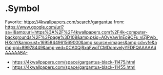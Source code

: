 # .Symbol
Favorite: https://4kwallpapers.com/search/gargantua from: https://www.google.com/url?sa=i&amp;url=https%3A%2F%2F4kwallpapers.com%2F4k-computer-backgrounds%2F%3Fpage%3D108&amp;psig=AOvVaw1nEo9OFu_vlZjPwb_HXchY&amp;ust=1695844961569000&amp;source=images&amp;cd=vfe&amp;opi=89978449&amp;ved=0CA0QjRxqFwoTCMDomveIyYEDFQAAAAAdAAAAABA-
- https://4kwallpapers.com/space/gargantua-black-11475.html
- https://4kwallpapers.com/space/gargantua-black-11455.html
